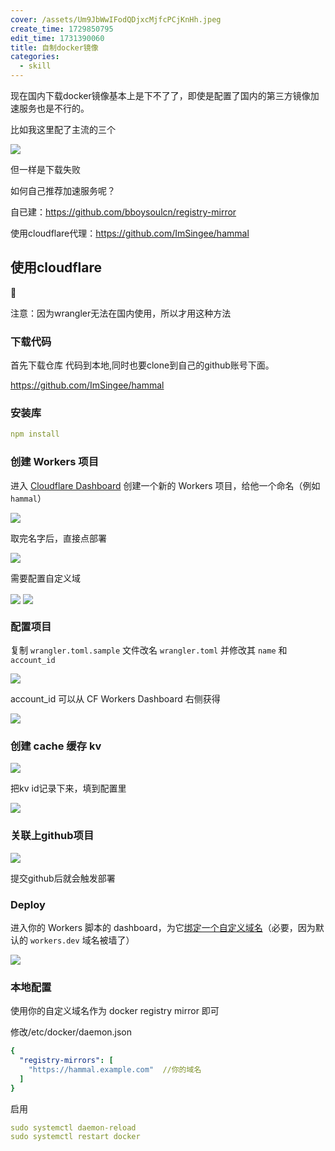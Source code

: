 ```yaml
---
cover: /assets/Um9JbWwIFodQDjxcMjfcPCjKnHh.jpeg
create_time: 1729850795
edit_time: 1731390060
title: 自制docker镜像
categories:
  - skill
---
```



现在国内下载docker镜像基本上是下不了了，即使是配置了国内的第三方镜像加速服务也是不行的。

比如我这里配了主流的三个

<img src="/assets/Nw62blsNzohkG5xnV3RcOqkOnVc.png" src-width="373" class="markdown-img m-auto" src-height="113" align="center"/>

但一样是下载失败

如何自己推荐加速服务呢？

自已建：https://github.com/bboysoulcn/registry-mirror

使用cloudflare代理：https://github.com/ImSingee/hammal

## 使用cloudflare

<div class="callout callout-bg-2 callout-border-2">
<div class='callout-emoji'>🚅</div>
<p>注意：因为wrangler无法在国内使用，所以才用这种方法 </p>
</div>

### 下载代码

首先下载仓库  代码到本地,同时也要clone到自己的github账号下面。

https://github.com/ImSingee/hammal 

### 安装库

```yaml
npm install
```

###  **创建 Workers 项目**

进入 [Cloudflare Dashboard](https://dash.cloudflare.com/) 创建一个新的 Workers 项目，给他一个命名（例如 `hammal`）

<img src="/assets/J7FQbVclCojDjtxouFhcD5GVnHg.png" src-width="681" class="markdown-img m-auto" src-height="219" align="center"/>

取完名字后，直接点部署

<img src="/assets/VHs8bMcgAoJBhsx7dzmc5V9XnWd.png" src-width="498" class="markdown-img m-auto" src-height="124" align="center"/>

需要配置自定义域

<img src="/assets/V0oXbvJGMoWxfuxFRnVckhDrnmb.png" src-width="1149" class="markdown-img m-auto" src-height="390" align="center"/>

<img src="/assets/GQ6vbH7yNoGZSXxRdmvcpfIunmg.png" src-width="358" class="markdown-img m-auto" src-height="370" align="center"/>

### 配置项目

复制 `wrangler.toml.sample` 文件改名 `wrangler.toml` 并修改其 `name` 和 `account_id`

<img src="/assets/BV2ibYX6voh71Zx7R92cxy7Jnng.png" src-width="664" class="markdown-img m-auto" src-height="388" align="center"/>

account_id 可以从 CF Workers Dashboard 右侧获得

<img src="/assets/ENDfbnNYhoUfYWxe1qecXHx6nxf.png" src-width="1227" class="markdown-img m-auto" src-height="350" align="center"/>

###  **创建 cache 缓存 kv**

<img src="/assets/ADlybt5u2oLDVBx8Hswc2aSNnuf.png" src-width="1551" class="markdown-img m-auto" src-height="1104" align="center"/>

把kv id记录下来，填到配置里

<img src="/assets/UE20b4SfVog5kExIDzQctOQCnWb.png" src-width="1064" class="markdown-img m-auto" src-height="431" align="center"/>

### 关联上github项目

<img src="/assets/HuFZbLniOoVrtnxLbfFcaWxenPe.png" src-width="1076" class="markdown-img m-auto" src-height="437" align="center"/>

提交github后就会触发部署

###  **Deploy**

进入你的 Workers 脚本的 dashboard，为它[绑定一个自定义域名](https://developers.cloudflare.com/workers/configuration/routing/custom-domains/#set-up-a-custom-domain-in-the-dashboard)（必要，因为默认的 `workers.dev` 域名被墙了）

<img src="/assets/R8xUb02VkoqFOsxLFxzcLLCVnb7.png" src-width="922" class="markdown-img m-auto" src-height="169" align="center"/>

###  **本地配置**

使用你的自定义域名作为 docker registry mirror 即可

修改/etc/docker/daemon.json

```yaml
{
  "registry-mirrors": [
    "https://hammal.example.com"  //你的域名
  ]
}
```

启用

```yaml
sudo systemctl daemon-reload
sudo systemctl restart docker
```

